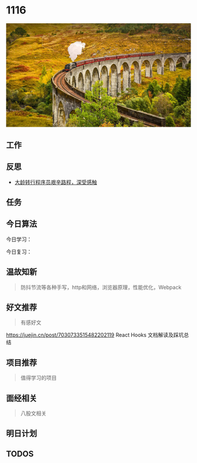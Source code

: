 
# 1116

![](./bg-imgs/1116.jpg)

## 工作

## 反思

- [大龄转行程序员艰辛路程，深受感触](https://juejin.cn/post/6963433125808455716)

## 任务


## 今日算法

今日学习：


今日复习：


## 温故知新
> 防抖节流等各种手写，http和网络，浏览器原理，性能优化，Webpack


## 好文推荐
> 有感好文

https://juejin.cn/post/7030733515482202119 React Hooks 文档解读及踩坑总结


## 项目推荐
> 值得学习的项目


## 面经相关
> 八股文相关

## 明日计划


## TODOS